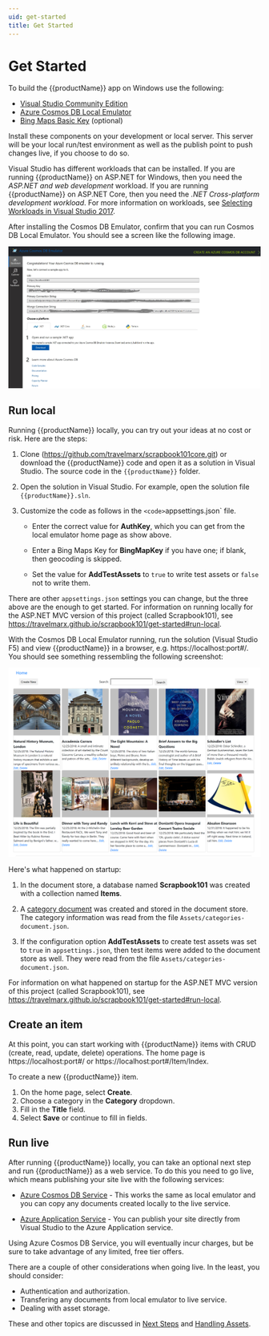 ```yaml
---
uid: get-started
title: Get Started
---
```

# Get Started

To build the {{productName}} app on Windows use the following:

* [Visual Studio Community Edition][vsdown]  
* [Azure Cosmos DB Local Emulator][emul]
* [Bing Maps Basic Key][bingmap] (optional)

Install these components on your development or local server. This server will be your local run/test environment as well as the publish point to push changes live, if you choose to do so.

Visual Studio has different workloads that can be installed. If you are running {{productName}} on ASP.NET for Windows, then you need the *ASP.NET and web development* workload. If you are running {{productName}} on ASP.NET Core, then you need the *.NET Cross-platform development workload*. For more information on workloads, see [Selecting Workloads in Visual Studio 2017][work].

After installing the Cosmos DB Emulator, confirm that you can run Cosmos DB Local Emulator. You should see a screen like the following image. 

![Getting samples in Cosmos DB Local Emulator](../images/where-to-get-samples.jpg "Getting samples in Cosmos DB Local Emulator")

## Run local

Running {{productName}} locally, you can try out your ideas at no cost or risk. Here are the steps:

1. Clone (<https://github.com/travelmarx/scrapbook101core.git>) or download the {{productName}} code and open it as a solution in Visual Studio. The source code in the
`{{productName}}` folder. 

1. Open the solution in Visual Studio. For example, open the solution file `{{productName}}.sln`.

1. Customize the code as follows in the `<code>`appsettings.json` file.
    * Enter the correct value for **AuthKey**, which you can get from the local emulator home page as show above.

    * Enter a Bing Maps Key for **BingMapKey** if you have one; if blank, then geocoding is skipped.

    * Set the value for **AddTestAssets** to `true` to write test assets or `false` not to write them.

  There are other `appsettings.json` settings you can change, but the three above are the enough to get started. For information on running locally for the ASP.NET MVC version of this project (called Scrapbook101), see <https://travelmarx.github.io/scrapbook101/get-started#run-local>.

With the Cosmos DB Local Emulator running, run the solution (Visual Studio F5) and view {{productName}} in a browser, e.g. https://localhost:port#/. You should see something ressembling the following screenshot:

![Scrapbook101Core home page](../images/scrapbook101-running.png "Scrapbook101 Home Page")

Here's what happened on startup:

1. In the document store, a database named **Scrapbook101** was created with a collection named **Items**.

1. A [category document][cat] was created and stored in the document store. The category information was read from the file `Assets/categories-document.json`.

1. If the configuration option **AddTestAssets** to create test assets was set to `true` in 
    `appsettings.json`, then test items were added to the document store as well. They were read from the file `Assets/categories-document.json`.

For information on what happened on startup for the ASP.NET MVC version of this project (called Scrapbook101), see <https://travelmarx.github.io/scrapbook101/get-started#run-local>.

## Create an item

At this point, you can start working with {{productName}} items with CRUD (create, read, update, delete) operations. The home page is https://localhost:port#/ or https://localhost:port#/Item/Index.

To create a new {{productName}} item.

1. On the home page, select **Create**.
2. Choose a category in the **Category** dropdown.
3. Fill in the **Title** field.
4. Select **Save** or continue to fill in fields.

## Run live

After running {{productName}} locally, you can take an optional next step and run {{productName}} as a web service. To do this you need to go live, which means publishing your site live with the following services:

- [Azure Cosmos DB Service][cosmos] - This works the same as local emulator and you can copy any documents created locally to the live service. 
 
* [Azure Application Service][azapp] - You can publish your site directly from Visual Studio to the Azure Application service.

Using Azure Cosmos DB Service, you will eventually incur charges, but be sure to take advantage of any limited, free tier offers. 

There are a couple of other considerations when going live. In the least, you should consider:

* Authentication and authorization.
* Transfering any documents from local emulator to live service.
* Dealing with asset storage.

These and other topics are discussed in [Next Steps][next-steps] and [Handling Assets][handling-assets].

[next-steps]: next-steps.md
[handling-assets]: handling-assets.md
[item]: item-document.md
[cat]: category-document.md
[vsdown]: https://visualstudio.microsoft.com/downloads/
[emul]: https://docs.microsoft.com/en-us/azure/cosmos-db/local-emulator
[cosmos]: https://azure.microsoft.com/en-us/services/cosmos-db/
[azapp]: https://azure.microsoft.com/en-us/services/app-service/
[bingmap]: https://www.microsoft.com/en-us/maps/create-a-bing-maps-key
[azblob]: https://azure.microsoft.com/en-us/services/storage/blobs/
[work]: https://visualstudio.microsoft.com/vs/support/selecting-workloads-visual-studio-2017/